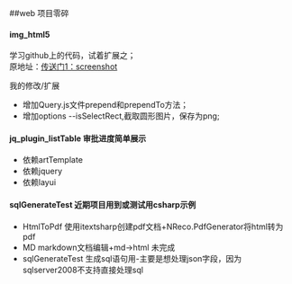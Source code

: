 ##web 项目零碎

#### img_html5
 学习github上的代码，试着扩展之；  
 原地址：[传送门1：screenshot](https://github.com/chaoningx/js_widget/tree/master/screenshot)


我的修改/扩展

* 增加Query.js文件prepend和prependTo方法；
* 增加options --isSelectRect,截取圆形图片，保存为png;

#### jq_plugin_listTable 审批进度简单展示

* 依赖artTemplate
* 依赖jquery
* 依赖layui


#### sqlGenerateTest 近期项目用到或测试用csharp示例

* HtmlToPdf 使用itextsharp创建pdf文档+NReco.PdfGenerator将html转为pdf
* MD markdown文档编辑+md->html 未完成
* sqlGenerateTest 生成sql语句用-主要是想处理json字段，因为sqlserver2008不支持直接处理sql
